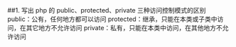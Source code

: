 ##1. 写出 php 的 public、protected、private 三种访问控制模式的区别
public：公有，任何地方都可以访问
protected：继承，只能在本类或子类中访问，在其它地方不允许访问
private：私有，只能在本类中访问，在其他地方不允许访问
